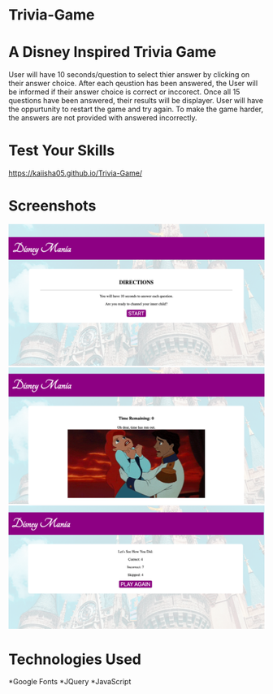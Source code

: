 # Trivia-Game

# A Disney Inspired Trivia Game
User will have 10 seconds/question to select thier answer by clicking on their answer choice.
After each qeustion has been answered, the User will be informed if their answer choice is correct or inccorect.
Once all 15 questions have been answered, their results will be displayer. 
User will have the oppurtunity to restart the game and try again. To make the game harder, the answers are not provided with answered incorrectly.

# Test Your Skills
https://kaiisha05.github.io/Trivia-Game/

# Screenshots
<img src="assets/images/homepage_screenshot.png" style="width '100%'">

<img src="assets/images/timedout_screenshot.png" style="width '100%'">

<img src="assets/images/results_screenshot.png" style="width '100%'">

# Technologies Used
*Google Fonts
*JQuery
*JavaScript



